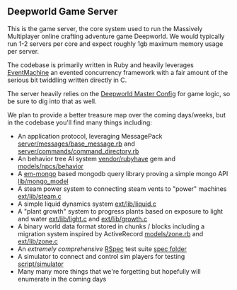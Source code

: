 ## Deepworld Game Server

This is the game server, the core system used to run the Massively Multiplayer online crafting adventure game Deepworld. We would typically run 1-2 servers per core and expect roughly 1gb maximum memory usage per server.

The codebase is primarily written in Ruby and heavily leverages [EventMachine](https://github.com/eventmachine/eventmachine) an evented concurrency framework with a fair amount of the serious bit twiddling written directly in C.

The server heavily relies on the [Deepworld Master Config](https://github.com/bytebin/deepworld-config) for game logic, so be sure to dig into that as well.

We plan to provide a better treasure map over the coming days/weeks, but in the codebase you'll find many things including:

- An application protocol, leveraging MessagePack [server/messages/base_message.rb](./server/messages/base_message.rb) and [server/commands/command_directory.rb](./server/commands/command_directory.rb)
- An behavior tree AI system [vendor/rubyhave](./vendor/rubyhave) gem and [models/npcs/behavior](./models/npcs/behavior)
- A [em-mongo](https://github.com/bcg/em-mongo) based mongodb query library proving a simple mongo API [lib/mongo_model](./lib/mongo_model)
- A steam power system to connecting steam vents to "power" machines [ext/lib/steam.c](./ext/lib/steam.c)
- A simple liquid dynamics system [ext/lib/liquid.c](./ext/lib/liquid.c)
- A "plant growth" system to progress plants based on exposure to light and water [ext/lib/light.c](./ext/lib/light.c) and [ext/lib/growth.c](./ext/lib/growth.c)
- A binary world data format stored in chunks / blocks including a migration system inspired by ActiveRecord [models/zone.rb](./models/zone.rb) and [ext/lib/zone.c](./ext/lib/zone.c)
- An _extremely comprehensive_ [RSpec](https://rspec.info/) test suite [spec folder](./spec)
- A simulator to connect and control sim players for testing [script/simulator](./script/simulator)
- Many many more things that we're forgetting but hopefully will enumerate in the coming days
